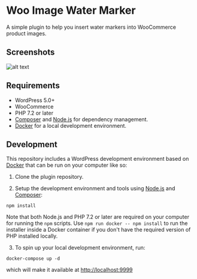 # Woo Image Water Marker

A simple plugin to help you insert water markers into WooCommerce product images.

## Screenshots

![alt text](http://url/to/img.png)

## Requirements

- WordPress 5.0+
- WooCommerce
- PHP 7.2 or later
- [Composer](https://getcomposer.org) and [Node.js](https://nodejs.org) for dependency management.
- [Docker](https://docs.docker.com/install/) for a local development environment.

## Development

This repository includes a WordPress development environment based on [Docker](https://docs.docker.com/install/) that can be run on your computer like so:

1. Clone the plugin repository.

2. Setup the development environment and tools using [Node.js](https://nodejs.org) and [Composer](https://getcomposer.org):

```
npm install
```

Note that both Node.js and PHP 7.2 or later are required on your computer for running the `npm` scripts. Use `npm run docker -- npm install` to run the installer inside a Docker container if you don't have the required version of PHP installed locally.

3. To spin up your local development environment, run:

```
docker-compose up -d
```

which will make it available at [http://localhost:9999](http://localhost:9999)
